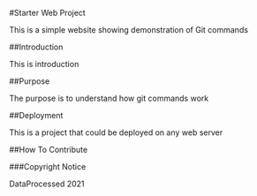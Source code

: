 #Starter Web Project

This is a simple website showing demonstration of Git commands

##Introduction

This is introduction

##Purpose

The purpose is to understand how git commands work

##Deployment

This is a project that could be deployed on any web server

##How To Contribute

###Copyright Notice

DataProcessed 2021






